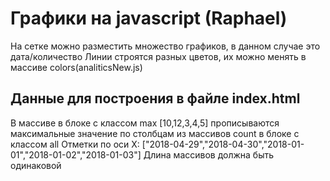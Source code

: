 # Графики на javascript (Raphael)
На сетке можно разместить множество графиков, в данном случае это дата/количество
Линии строятся разных цветов, их можно менять в массиве colors(analiticsNew.js)
## Данные для построения в файле index.html
В массиве в блоке с классом max [10,12,3,4,5] прописываются максимальные значение по столбцам 
из массивов count в блоке с классом all
Отметки по оси X: ["2018-04-29","2018-04-30","2018-01-01","2018-01-02","2018-01-03"]
Длина массивов должна быть одинаковой
